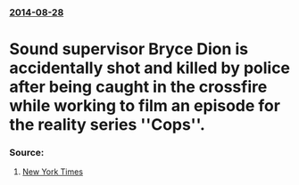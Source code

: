 ### [2014-08-28](/news/2014/08/28/index.md)

# Sound supervisor Bryce Dion is accidentally shot and killed by police after being caught in the crossfire while working to film an episode for the reality series ''Cops''. 




### Source:

1. [New York Times](http://www.nytimes.com/2014/08/28/us/police-shooting-kills-crew-member-working-for-reality-show-cops.html?_r=0)
